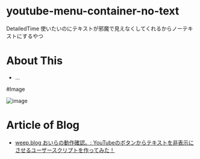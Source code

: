 # youtube-menu-container-no-text
DetailedTime 使いたいのにテキストが邪魔で見えなくしてくれるからノーテキストにするやつ

# About This
- ...

#Image

![image](https://user-images.githubusercontent.com/3696720/193158991-4d089d95-3d34-4a93-a2a8-ce400d132ad3.png)


# Article of Blog
- [weep.blog おいらの動作確認。: YouTubeのボタンからテキストを非表示にさせるユーザースクリプトを作ってみた！](https://www.weep.blog/2022/09/ymcnt.html)
